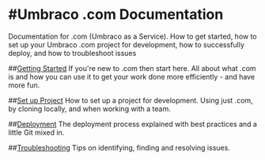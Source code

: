 #Umbraco .com Documentation========Documentation for .com (Umbraco as a Service).  How to get started, how to set up your Umbraco .com project for development, how to successfully deploy, and how to troubleshoot issues##[Getting Started](GetStarted/index.md)If you're new to .com then start here.  All about what .com is and how you can use it to get your work done more efficiently - and have more fun.##[Set up Project](SetUp/index.md)How to set up a project for development.  Using just .com, by cloning locally, and when working with a team.##[Deployment](Deployment/index.md)The deployment process explained with best practices and a little Git mixed in.##[Troubleshooting](Troubleshooting/index.md)Tips on identifying, finding and resolving issues.